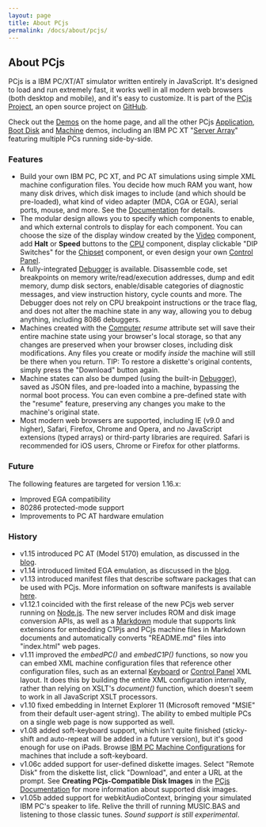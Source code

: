 ```yaml
---
layout: page
title: About PCjs
permalink: /docs/about/pcjs/
---
```


About PCjs
---

PCjs is a IBM PC/XT/AT simulator written entirely in JavaScript.  It's designed to load and run extremely
fast, it works well in all modern web browsers (both desktop and mobile), and it's easy to customize.  It is part of
the [PCjs Project](https://github.com/jeffpar/pcjs), an open source project on [GitHub](http://github.com/).

Check out the [Demos](/#demos) on the home page, and all the other PCjs [Application](/apps/pc/), [Boot Disk](/disks/pc/)
and [Machine](/devices/pc/machine/) demos, including an IBM PC XT "[Server Array](/devices/pc/machine/5160/cga/256kb/array/)"
featuring multiple PCs running side-by-side.

### Features

+ Build your own IBM PC, PC XT, and PC AT simulations using simple XML machine configuration files.
You decide how much RAM you want, how many disk drives, which disk images to include (and which should be
pre-loaded), what kind of video adapter (MDA, CGA or EGA), serial ports, mouse, and more. See the
[Documentation](/docs/pcjs/) for details.
+ The modular design allows you to specify which components to enable, and which external controls
to display for each component. You can choose the size of the display window created by the [Video](/docs/pcjs/video/)
component, add **Halt** or **Speed** buttons to the [CPU](/docs/pcjs/cpu/) component, display clickable "DIP Switches"
for the [Chipset](/docs/pcjs/chipset/) component, or even design your own [Control Panel](/docs/pcjs/panel/).
+ A fully-integrated [Debugger](/docs/pcjs/debugger/) is available.  Disassemble code, set breakpoints on
memory write/read/execution addresses, dump and edit memory, dump disk sectors, enable/disable categories of diagnostic
messages, and view instruction history, cycle counts and more.  The Debugger does not rely on CPU breakpoint
instructions or the trace flag, and does not alter the machine state in any way, allowing you to debug anything,
including 8086 debuggers.
+ Machines created with the [Computer](/docs/pcjs/computer/) *resume* attribute set will save their entire machine
state using your browser's local storage, so that any changes are preserved when your browser closes, including
disk modifications. Any files you create or modify *inside* the machine will still be there when you return.
TIP: To restore a diskette's original contents, simply press the "Download" button again.
+ Machine states can also be dumped (using the built-in [Debugger](/docs/pcjs/debugger/)), saved as JSON files, and
pre-loaded into a machine, bypassing the normal boot process.  You can even combine a pre-defined state with the
"resume" feature, preserving any changes you make to the machine's original state.
+ Most modern web browsers are supported, including IE (v9.0 and higher), Safari, Firefox, Chrome and Opera, and no
JavaScript extensions (typed arrays) or third-party libraries are required.  Safari is recommended for iOS users,
Chrome or Firefox for other platforms.

### Future

The following features are targeted for version 1.16.x:

+ Improved EGA compatibility
+ 80286 protected-mode support
+ Improvements to PC AT hardware emulation

### History

+ v1.15 introduced PC AT (Model 5170) emulation, as discussed in the [blog](/blog/2014/09/13/).
+ v1.14 introduced limited EGA emulation, as discussed in the [blog](/blog/2014/07/30/).
+ v1.13 introduced manifest files that describe software packages that can be used with PCjs. 
More information on software manifests is available [here](/apps/).
+ v1.12.1 coincided with the first release of the new PCjs web server running on [Node.js](http://nodejs.org).
The new server includes ROM and disk image conversion APIs, as well as a
[Markdown](http://daringfireball.net/projects/markdown/syntax) module that supports link extensions
for embedding C1Pjs and PCjs machine files in Markdown documents and automatically converts "README.md"
files into "index.html" web pages.
+ v1.11 improved the *embedPC()* and *embedC1P()* functions, so now you can embed XML machine configuration files
that reference other configuration files, such as an external [Keyboard](/docs/pcjs/keyboard/) or
[Control Panel](/docs/pcjs/panel/) XML layout.  It does this by building the entire XML configuration internally,
rather than relying on XSLT's *document()* function, which doesn't seem to work in all JavaScript XSLT processors.
+ v1.10 fixed embedding in Internet Explorer 11 (Microsoft removed "MSIE" from their default user-agent string).
The ability to embed multiple PCs on a single web page is now supported as well.
+ v1.08 added soft-keyboard support, which isn't quite finished (sticky-shift and auto-repeat will be added in a future
version), but it's good enough for use on iPads.  Browse [IBM PC Machine Configurations](/devices/pc/machine/) for
machines that include a soft-keyboard.
+ v1.06c added support for user-defined diskette images.  Select "Remote Disk" from the diskette list, click
"Download", and enter a URL at the prompt.  See **Creating PCjs-Compatible Disk Images** in the
[PCjs Documentation](/docs/pcjs/) for more information about supported disk images.
+ v1.05b added support for webkitAudioContext, bringing your simulated IBM PC's speaker to life. Relive the thrill
of running MUSIC.BAS and listening to those classic tunes.  *Sound support is still experimental*.
